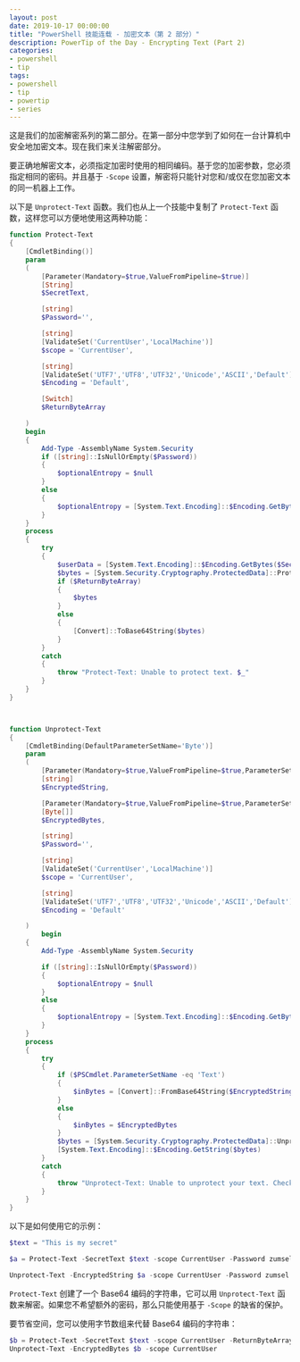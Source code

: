 ```yaml
---
layout: post
date: 2019-10-17 00:00:00
title: "PowerShell 技能连载 - 加密文本（第 2 部分）"
description: PowerTip of the Day - Encrypting Text (Part 2)
categories:
- powershell
- tip
tags:
- powershell
- tip
- powertip
- series
---
```

这是我们的加密解密系列的第二部分。在第一部分中您学到了如何在一台计算机中安全地加密文本。现在我们来关注解密部分。

要正确地解密文本，必须指定加密时使用的相同编码。基于您的加密参数，您必须指定相同的密码。并且基于 `-Scope` 设置，解密将只能针对您和/或仅在您加密文本的同一机器上工作。

以下是 `Unprotect-Text` 函数。我们也从上一个技能中复制了 `Protect-Text` 函数，这样您可以方便地使用这两种功能：

```powershell
function Protect-Text
{
    [CmdletBinding()]
    param
    (
        [Parameter(Mandatory=$true,ValueFromPipeline=$true)]
        [String]
        $SecretText,

        [string]
        $Password='',

        [string]
        [ValidateSet('CurrentUser','LocalMachine')]
        $scope = 'CurrentUser',

        [string]
        [ValidateSet('UTF7','UTF8','UTF32','Unicode','ASCII','Default')]
        $Encoding = 'Default',

        [Switch]
        $ReturnByteArray

    )
    begin
    {
        Add-Type -AssemblyName System.Security
        if ([string]::IsNullOrEmpty($Password))
        {
            $optionalEntropy = $null
        }
        else
        {
            $optionalEntropy = [System.Text.Encoding]::$Encoding.GetBytes($Password)
        }
    }
    process
    {
        try
        {
            $userData = [System.Text.Encoding]::$Encoding.GetBytes($SecretText)
            $bytes = [System.Security.Cryptography.ProtectedData]::Protect($userData, $optionalEntropy, $scope)
            if ($ReturnByteArray)
            {
                $bytes
            }
            else
            {
                [Convert]::ToBase64String($bytes)
            }
        }
        catch
        {
            throw "Protect-Text: Unable to protect text. $_"
        }
    }
}



function Unprotect-Text
{
    [CmdletBinding(DefaultParameterSetName='Byte')]
    param
    (
        [Parameter(Mandatory=$true,ValueFromPipeline=$true,ParameterSetName="Text", Position=0)]
        [string]
        $EncryptedString,

        [Parameter(Mandatory=$true,ValueFromPipeline=$true,ParameterSetName="Byte", Position=0)]
        [Byte[]]
        $EncryptedBytes,

        [string]
        $Password='',

        [string]
        [ValidateSet('CurrentUser','LocalMachine')]
        $scope = 'CurrentUser',

        [string]
        [ValidateSet('UTF7','UTF8','UTF32','Unicode','ASCII','Default')]
        $Encoding = 'Default'

    )
        begin
    {
        Add-Type -AssemblyName System.Security

        if ([string]::IsNullOrEmpty($Password))
        {
            $optionalEntropy = $null
        }
        else
        {
            $optionalEntropy = [System.Text.Encoding]::$Encoding.GetBytes($Password)
        }
    }
    process
    {
        try
        {
            if ($PSCmdlet.ParameterSetName -eq 'Text')
            {
                $inBytes = [Convert]::FromBase64String($EncryptedString)
            }
            else
            {
                $inBytes = $EncryptedBytes
            }
            $bytes = [System.Security.Cryptography.ProtectedData]::Unprotect($inBytes, $optionalEntropy, $scope)
            [System.Text.Encoding]::$Encoding.GetString($bytes)
        }
        catch
        {
            throw "Unprotect-Text: Unable to unprotect your text. Check optional password, and make sure you are using the same encoding that was used during protection."
        }
    }
}
```

以下是如何使用它的示例：

```powershell
$text = "This is my secret"

$a = Protect-Text -SecretText $text -scope CurrentUser -Password zumsel

Unprotect-Text -EncryptedString $a -scope CurrentUser -Password zumsel
```

`Protect-Text` 创建了一个 Base64 编码的字符串，它可以用 `Unprotect-Text` 函数来解密。如果您不希望额外的密码，那么只能使用基于 `-Scope` 的缺省的保护。

要节省空间，您可以使用字节数组来代替 Base64 编码的字符串：

```powershell
$b = Protect-Text -SecretText $text -scope CurrentUser -ReturnByteArray
Unprotect-Text -EncryptedBytes $b -scope CurrentUser
```

<!--本文国际来源：[Encrypting Text (Part 2)](https://community.idera.com/database-tools/powershell/powertips/b/tips/posts/encrypting-text-part-2)-->

